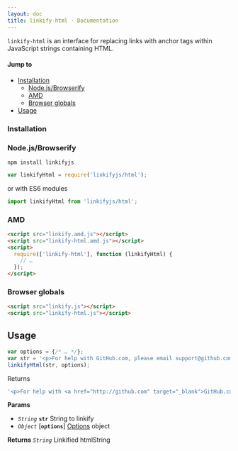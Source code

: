 ```yaml
---
layout: doc
title: linkify-html · Documentation
---
```


`linkify-html` is an interface for replacing links with anchor tags within
JavaScript strings containing HTML.

#### Jump to

* [Installation](#installation)
  * [Node.js/Browserify](#nodejsbrowserify)
  * [AMD](#amd)
  * [Browser globals](#browser-globals)
* [Usage](#usage)

### Installation

### Node.js/Browserify

```
npm install linkifyjs
```

```js
var linkifyHtml = require('linkifyjs/html');
```

or with ES6 modules

```js
import linkifyHtml from 'linkifyjs/html';
```

### AMD

```html
<script src="linkify.amd.js"></script>
<script src="linkify-html.amd.js"></script>
<script>
  require(['linkify-html'], function (linkifyHtml) {
    // …
  });
</script>
```

### Browser globals

```html
<script src="linkify.js"></script>
<script src="linkify-html.js"></script>
```

## Usage

```js
var options = {/* … */};
var str = '<p>For help with GitHub.com, please email support@github.com</p>';
linkifyHtml(str, options);
```

Returns

```js
'<p>For help with <a href="http://github.com" target="_blank">GitHub.com</a>, please email <a href="mailto:support@github.com">support@github.com</a></p>'
```

**Params**

* _`String`_ **`str`** String to linkify
* _`Object`_ [**`options`**] [Options](options.html) object

**Returns** _`String`_ Linkified htmlString
